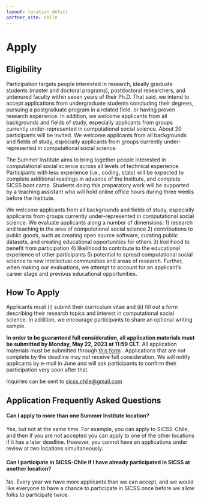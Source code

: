 ```yaml
---
layout: location_detail
partner_site: chile
---
```


# Apply

## Eligibility

Participation targets people interested in research, ideally graduate students (master and doctoral programs), postdoctoral researchers, and untenured faculty within seven years of their Ph.D. That said, we intend to accept applications from undergraduate students concluding their degrees, pursuing a postgraduate program in a related field, or having proven research experience. In addition, we welcome applicants from all backgrounds and fields of study, especially applicants from groups currently under-represented in computational social science. About 20 participants will be invited. We welcome applicants from all backgrounds and fields of study, especially applicants from groups currently under-represented in computational social science.

The Summer Institute aims to bring together people interested in computational social science across all levels of technical experience. Participants with less experience (i.e., coding, stats) will be expected to complete additional readings in advance of the Institute, and complete SICSS boot camp. Students doing this preparatory work will be supported by a teaching assistant who will hold online office hours during three weeks before the Institute.

We welcome applicants from all backgrounds and fields of study, especially applicants from groups currently under-represented in computational social science. We evaluate applicants along a number of dimensions: 1) research and teaching in the area of computational social science 2) contributions to public goods, such as creating open source software, curating public datasets, and creating educational opportunities for others 3) likelihood to benefit from participation 4) likelihood to contribute to the educational experience of other participants 5) potential to spread computational social science to new intellectual communities and areas of research. Further, when making our evaluations, we attempt to account for an applicant’s career stage and previous educational opportunities.

## How To Apply

Applicants must (i) submit their curriculum vitae and (ii) fill out a form describing their research topics and interest in computational social science. In addition, we encourage participants to share an optional writing sample. 

**In order to be guaranteed full consideration, all application materials must be submitted by Monday, May 22, 2023 at 11:59 CLT**.  All application materials must be submitted through [this form](https://forms.gle/iPTtE328ygonsGUk9)
. Applications that are not complete by the deadline may not receive full consideration. We will notify applicants by e-mail in June and will ask participants to confirm their participation very soon after that.


Inquiries can be sent to [sicss.chile@gmail.com](sicss.chile@gmail.com)


## Application Frequently Asked Questions

#### Can I apply to more than one Summer Institute location?

Yes, but not at the same time. For example, you can apply to SICSS-Chile, and then if you are not accepted you can apply to one of the other locations if it has a later deadline. However, you cannot have an applications under review at two locations simultaneously.


#### Can I participate in SICSS-Chile if I have already participated in SICSS at another location?

No. Every year we have more applicants than we can accept, and we would like everyone to have a chance to participate in SICSS once before we allow folks to participate twice.
